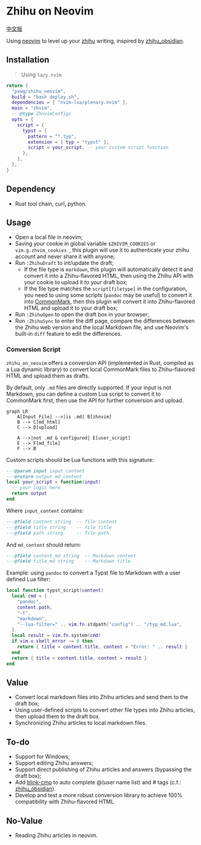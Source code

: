 # Zhihu on Neovim

[中文版](./doc/zh_cn.md)

Using [neovim](https://github.com/neovim/neovim) to level up your [zhihu](https://www.zhihu.com/) writing, inspired by [zhihu_obsidian](https://github.com/dongguaguaguagua/zhihu_obsidian).

## Installation

> Using `lazy.nvim`
```lua
return {
  "pxwg/zhihu_neovim",
  build = "bash deploy.sh",
  dependencies = { "nvim-lua/plenary.nvim" },
  main = "zhvim",
  ---@type ZhnvimConfigs
  opts = {
    script = {
      typst = {
        pattern = "*.typ",
        extension = { typ = "typst" },
        script = your_script, -- your custom script function
      },
    },
  },
}
```

## Dependency

<!-- TODO: Add dependency management. -->
- Rust tool chain, curl, python.

## Usage

- Open a local file in neovim;
- Saving your cookie in global variable `$ZHIVIM_COOKIES` or `vim.g.zhvim_cookies `, this plugin will use it to authenticate your zhihu account and never share it with anyone;
- Run `:ZhihuDraft` to int/update the draft;
    - If the file type is `markdown`, this plugin will automatically detect it and convert it into a Zhihu-flavored HTML, then using the Zhihu API with your cookie to upload it to your draft box;
  - If the file type matches the `script[filetype]` in the configuration, you need to using some scripts (`pandoc` may be useful) to convert it into [CommonMark](https://spec.commonmark.org/), then this plugin will convert it into Zhihu-flavored HTML and upload it to your draft box;
- Run `:ZhihuOpen` to open the draft box in your browser;
- Run `:ZhihuSync` to enter the diff page, compare the differences between the Zhihu web version and the local Markdown file, and use Neovim's built-in `diff` feature to edit the differences.

### Conversion Script

`zhihu_on_neovim` offers a conversion API (implemented in Rust, compiled as a Lua dynamic library) to convert local CommonMark files to Zhihu-flavored HTML and upload them as drafts.

By default, only `.md` files are directly supported. If your input is not Markdown, you can define a custom Lua script to convert it to CommonMark first, then use the API for further conversion and upload.

```mermaid
graph LR
    A[Input File] -->|is .md| B[zhnvim]
    B --> C[md_html]
    C --> D[upload]

    A -->|not .md & configured| E[user_script]
    E --> F[md_file]
    F --> B
```

Custom scripts should be Lua functions with this signature:
```lua
---@param input input_content
---@return output md_content
local your_script = function(input)
  -- your logic here
  return output
end
```
Where `input_content` contains:
```lua
---@field content string  -- file content
---@field title string    -- file title
---@field path string     -- file path
```
And `md_content` should return:
```lua
---@field content_md string  -- Markdown content
---@field title_md string    -- Markdown title
```

Example: using `pandoc` to convert a Typst file to Markdown with a user defined Lua filter:
```lua
local function typst_script(content)
  local cmd = {
    "pandoc",
    content.path,
    "-t",
    "markdown",
    "--lua-filter=" .. vim.fn.stdpath("config") .. "/typ_md.lua",
  }
  local result = vim.fn.system(cmd)
  if vim.v.shell_error ~= 0 then
    return { title = content.title, content = "Error: " .. result }
  end
  return { title = content.title, content = result }
end
```

## Value
- Convert local markdown files into Zhihu articles and send them to the draft box;
- Using user-defined scripts to convert other file types into Zhihu articles, then upload them to the draft box.
- Synchronizing Zhihu articles to local markdown files.

## To-do
- Support for Windows;
- Support editing Zhihu answers;
- Support direct publishing of Zhihu articles and answers (bypassing the draft box);
- Add [blink-cmp](https://github.com/Saghen/blink.cmp) to auto complete @(user name list) and # tags (c.f.: [zhihu_obsidian](https://github.com/dongguaguaguagua/zhihu_obsidian)).
- Develop and test a more robust conversion library to achieve 100% compatibility with Zhihu-flavored HTML.

## No-Value
- Reading Zhihu articles in neovim.
